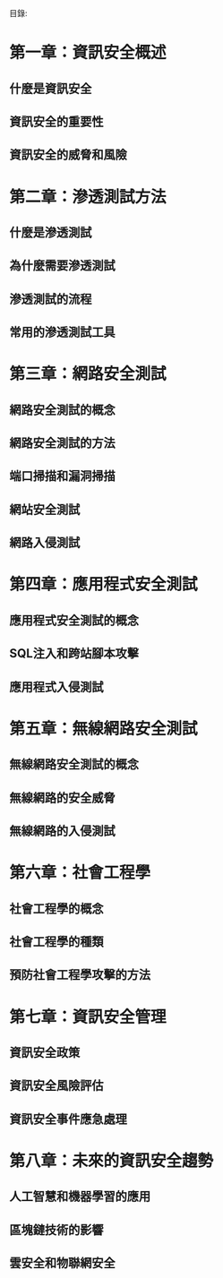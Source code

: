 目錄:

# 第一章：資訊安全概述

## 什麼是資訊安全
## 資訊安全的重要性
## 資訊安全的威脅和風險

# 第二章：滲透測試方法

## 什麼是滲透測試
## 為什麼需要滲透測試
## 滲透測試的流程
## 常用的滲透測試工具

# 第三章：網路安全測試

## 網路安全測試的概念
## 網路安全測試的方法
## 端口掃描和漏洞掃描
## 網站安全測試
## 網路入侵測試

# 第四章：應用程式安全測試

## 應用程式安全測試的概念
## SQL注入和跨站腳本攻擊
## 應用程式入侵測試

# 第五章：無線網路安全測試

## 無線網路安全測試的概念
## 無線網路的安全威脅
## 無線網路的入侵測試

# 第六章：社會工程學

## 社會工程學的概念
## 社會工程學的種類
## 預防社會工程學攻擊的方法

# 第七章：資訊安全管理
 
## 資訊安全政策
## 資訊安全風險評估
## 資訊安全事件應急處理

# 第八章：未來的資訊安全趨勢

## 人工智慧和機器學習的應用
## 區塊鏈技術的影響
## 雲安全和物聯網安全

